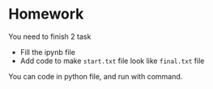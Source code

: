 # Homework

You need to finish 2 task

-  Fill the ipynb file
-  Add code to make `start.txt` file look like `final.txt` file

You can code in python file, and run with command.
